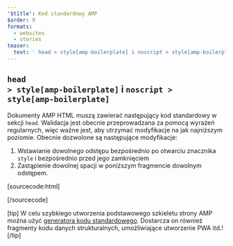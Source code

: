 ```yaml
---
'$title': Kod standardowy AMP
$order: 9
formats:
  - websites
  - stories
teaser:
  text: ' head > style[amp-boilerplate] i noscript > style[amp-boilerplate]'
---
```


<!--
This file is imported from https://github.com/ampproject/amphtml/blob/main/docs/spec/amp-boilerplate.md.
Please do not change this file.
If you have found a bug or an issue please
have a look and request a pull request there.
-->

<!---
Copyright 2015 The AMP HTML Authors. All Rights Reserved.

Licensed under the Apache License, Version 2.0 (the "License");
you may not use this file except in compliance with the License.
You may obtain a copy of the License at

      http://www.apache.org/licenses/LICENSE-2.0

Unless required by applicable law or agreed to in writing, software
distributed under the License is distributed on an "AS-IS" BASIS,
WITHOUT WARRANTIES OR CONDITIONS OF ANY KIND, either express or implied.
See the License for the specific language governing permissions and
limitations under the License.
-->

## <code>head > style[amp-boilerplate]</code> i <code>noscript > style[amp-boilerplate]</code>

Dokumenty AMP HTML muszą zawierać następujący kod standardowy w sekcji `head`. Walidacja jest obecnie przeprowadzana za pomocą wyrażeń regularnych, więc ważne jest, aby utrzymać modyfikacje na jak najniższym poziomie. Obecnie dozwolone są następujące modyfikacje:

1. Wstawianie dowolnego odstępu bezpośrednio po otwarciu znacznika `style` i bezpośrednio przed jego zamknięciem
2. Zastąpienie dowolnej spacji w poniższym fragmencie dowolnym odstępem.

<!-- prettier-ignore-start -->

[sourcecode:html]
<style amp-boilerplate>body{-webkit-animation:-amp-start 8s steps(1,end) 0s 1 normal both;-moz-animation:-amp-start 8s steps(1,end) 0s 1 normal both;-ms-animation:-amp-start 8s steps(1,end) 0s 1 normal both;animation:-amp-start 8s steps(1,end) 0s 1 normal both}@-webkit-keyframes -amp-start{from{visibility:hidden}to{visibility:visible}}@-moz-keyframes -amp-start{from{visibility:hidden}to{visibility:visible}}@-ms-keyframes -amp-start{from{visibility:hidden}to{visibility:visible}}@-o-keyframes -amp-start{from{visibility:hidden}to{visibility:visible}}@keyframes -amp-start{from{visibility:hidden}to{visibility:visible}}</style><noscript><style amp-boilerplate>body{-webkit-animation:none;-moz-animation:none;-ms-animation:none;animation:none}</style></noscript>
[/sourcecode]

<!-- prettier-ignore-end -->

[tip] W celu szybkiego utworzenia podstawowego szkieletu strony AMP można użyć [generatora kodu standardowego](https://amp.dev/boilerplate). Dostarcza on również fragmenty kodu danych strukturalnych, umożliwiające utworzenie PWA itd.! [/tip]
